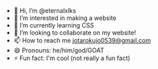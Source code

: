 - 👋 Hi, I’m @eternalxlks
- 👀 I’m interested in making a website
- 🌱 I’m currently learning CSS
- 💞️ I’m looking to collaborate on my website!
- 📫 How to reach me jotarokujo0539@gmail.com
- 😄 Pronouns: he/him/god/GOAT
- ⚡ Fun fact: I'm cool (not really a fun fact)

<!---
eternalxlks/eternalxlks is a ✨ special ✨ repository because its `README.md` (this file) appears on your GitHub profile.
You can click the Preview link to take a look at your changes.
--->
